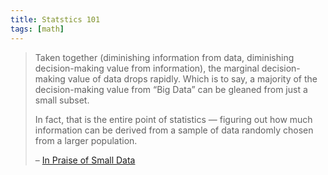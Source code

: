 ```yaml
---
title: Statstics 101
tags: [math]
---
```



> Taken together (diminishing information from data, diminishing decision-making value from information), the marginal decision-making value of data drops rapidly. Which is to say, a majority of the decision-making value from “Big Data” can be gleaned from just a small subset.
>
> In fact, that is the entire point of statistics — figuring out how much information can be derived from a sample of data randomly chosen from a larger population.
>
> – [In Praise of Small Data](https://www.evanmiller.org/small-data.html)